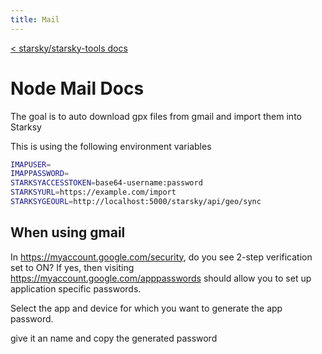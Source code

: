 ```yaml
---
title: Mail
---
```


[< starsky/starsky-tools docs](../readme.md)

# Node Mail Docs

The goal is to auto download gpx files from gmail and import them into Starksy

This is using the following environment variables

```sh
IMAPUSER=
IMAPPASSWORD=
STARKSYACCESSTOKEN=base64-username:password
STARKSYURL=https://example.com/import
STARKSYGEOURL=http://localhost:5000/starsky/api/geo/sync
```

## When using gmail

In https://myaccount.google.com/security, do you see 2-step verification set to ON? If yes, then visiting https://myaccount.google.com/apppasswords should allow you to set up application specific passwords. 

Select the app and device for which you want to generate the app password.

give it an name and copy the generated password
